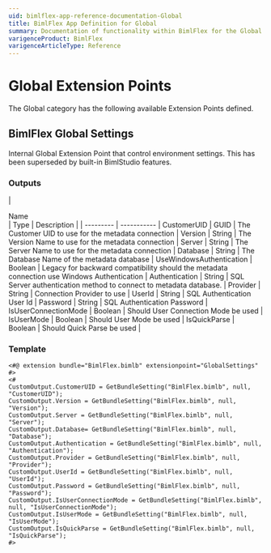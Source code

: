 ```yaml
---
uid: bimlflex-app-reference-documentation-Global
title: BimlFlex App Definition for Global
summary: Documentation of functionality within BimlFlex for the Global Extension Point category
varigenceProduct: BimlFlex
varigenceArticleType: Reference
---
```


# Global Extension Points

The Global category has the following available Extension Points defined.
  
## BimlFlex Global Settings

Internal Global Extension Point that control environment settings. This has been superseded by built-in BimlStudio features.

### Outputs

| <div style="width:150px">Name</div> | Type | Description |
| --------- | ----------- |
CustomerUID | GUID | The Customer UID to use for the metadata connection |
Version | String | The Version Name to use for the metadata connection |
Server | String | The Server Name to use for the metadata connection |
Database | String | The Database Name of the metadata database |
UseWindowsAuthentication | Boolean | Legacy for backward compatibility should the metadata connection use Windows Authentication |
Authentication | String | SQL Server authentication method to connect to metadata database. |
Provider | String | Connection Provider to use |
UserId | String | SQL Authentication User Id |
Password | String | SQL Authentication Password |
IsUserConnectionMode | Boolean | Should User Connection Mode be used |
IsUserMode | Boolean | Should User Mode be used |
IsQuickParse | Boolean | Should Quick Parse be used |

### Template

```biml
<#@ extension bundle="BimlFlex.bimlb" extensionpoint="GlobalSettings" #>
<#
CustomOutput.CustomerUID = GetBundleSetting("BimlFlex.bimlb", null, "CustomerUID");
CustomOutput.Version = GetBundleSetting("BimlFlex.bimlb", null, "Version");
CustomOutput.Server = GetBundleSetting("BimlFlex.bimlb", null, "Server");
CustomOutput.Database= GetBundleSetting("BimlFlex.bimlb", null, "Database");
CustomOutput.Authentication = GetBundleSetting("BimlFlex.bimlb", null, "Authentication");
CustomOutput.Provider = GetBundleSetting("BimlFlex.bimlb", null, "Provider");
CustomOutput.UserId = GetBundleSetting("BimlFlex.bimlb", null, "UserId");
CustomOutput.Password = GetBundleSetting("BimlFlex.bimlb", null, "Password");
CustomOutput.IsUserConnectionMode = GetBundleSetting("BimlFlex.bimlb", null, "IsUserConnectionMode");
CustomOutput.IsUserMode = GetBundleSetting("BimlFlex.bimlb", null, "IsUserMode");
CustomOutput.IsQuickParse = GetBundleSetting("BimlFlex.bimlb", null, "IsQuickParse");
#>
```

